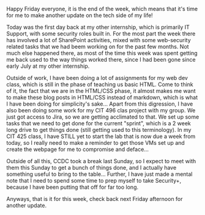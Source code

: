 Happy Friday everyone, it is the end of the week, which means that it's time for me to make another update on the tech side of my life!

Today was the first day back at my other internship, which is primarily IT Support, with some security roles built in. For the most part the week there has involved a lot of SharePoint activities, mixed with some web-security related tasks that we had beem working on for the past few months. Not much else happened there, as most of the time this week was spent getting me back used to the way things worked there, since I had been gone since early July at my other internship.

Outside of work, I have been doing a lot of assignments for my web dev class, which is still in the phase of teaching us basic HTML. Come to think of it, the fact that we are in the HTML/CSS phase, it almost makes me want to make these blog posts in HTML/CSS instead of markdown, which is what I have been doing for simplicity's sake... Apart from this digression, I have also been doing some work for my CIT 496 clas project with my group. We just got access to Jira, so we are getting acclimated to that. We set up some tasks that we need to get done for the current "sprint", which is a 2 week long drive to get things done (still getting used to this terminology). In my CIT 425 class, I have STILL yet to start the lab that is now due a week from today, so I really need to make a reminder to get those VMs set up and create the webpage for me to compromise and deface...

Outside of all this, CCDC took a break last Sunday, so I expect to meet with them this Sunday to get a bunch of things done, and I actually have something useful to bring to the table... Further, I have just made a mental note that I need to spend some time to prep myself to take Security+, because I have been putting that off for far too long.

Anyways, that is it for this week, check back next Friday afternoon for another update.